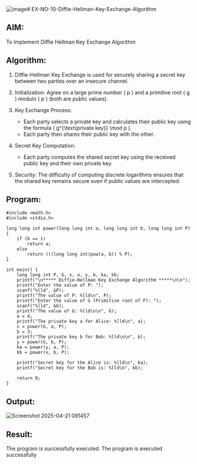 ![image](https://github.com/user-attachments/assets/0f02bfa5-d74a-48c5-b4e8-25fc8f8e3dd4)# EX-NO-10-Diffie-Hellman-Key-Exchange-Algorithm

## AIM:
To Implement Diffie Hellman Key Exchange Algorithm 

## Algorithm:

1. Diffie-Hellman Key Exchange is used for securely sharing a secret key between two parties over an insecure channel.

2. Initialization: Agree on a large prime number \( p \) and a primitive root \( g \) modulo \( p \) (both are public values).

3. Key Exchange Process: 
   - Each party selects a private key and calculates their public key using the formula \( g^{\text{private key}} \mod p \).
   - Each party then shares their public key with the other.

4. Secret Key Computation: 
   - Each party computes the shared secret key using the received public key and their own private key.

5. Security: The difficulty of computing discrete logarithms ensures that the shared key remains secure even if public values are intercepted.

## Program:
```
#include <math.h>
#include <stdio.h>

long long int power(long long int a, long long int b, long long int P) {
    if (b == 1)
        return a;
    else
        return (((long long int)pow(a, b)) % P);
}

int main() {
    long long int P, G, x, a, y, b, ka, kb;
    printf("\n***** Diffie-Hellman Key Exchange Algorithm *****\n\n");
    printf("Enter the value of P: ");
    scanf("%lld", &P);
    printf("The value of P: %lld\n", P);
    printf("Enter the value of G (Primitive root of P): ");
    scanf("%lld", &G); 
    printf("The value of G: %lld\n\n", G);
    a = 4;
    printf("The private key a for Alice: %lld\n", a);
    x = power(G, a, P); 
    b = 3; 
    printf("The private key b for Bob: %lld\n\n", b);
    y = power(G, b, P);
    ka = power(y, a, P); 
    kb = power(x, b, P); 

    printf("Secret key for the Alice is: %lld\n", ka);
    printf("Secret key for the Bob is: %lld\n", kb);

    return 0;
}
```




## Output:
![Screenshot 2025-04-21 091457](https://github.com/user-attachments/assets/f1775679-ee1e-4d79-9272-9d23e9ca582b)



## Result:
The program is successfully executed.
  The program is executed successfully


